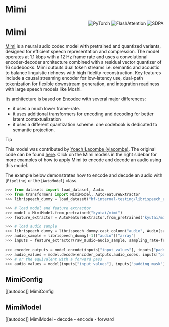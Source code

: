 <!--Copyright 2024 The HuggingFace Team. All rights reserved.

Licensed under the Apache License, Version 2.0 (the "License"); you may not use this file except in compliance with
the License. You may obtain a copy of the License at

http://www.apache.org/licenses/LICENSE-2.0

Unless required by applicable law or agreed to in writing, software distributed under the License is distributed on
an "AS IS" BASIS, WITHOUT WARRANTIES OR CONDITIONS OF ANY KIND, either express or implied. See the License for the
specific language governing permissions and limitations under the License.

⚠️ Note that this file is in Markdown but contain specific syntax for our doc-builder (similar to MDX) that may not be
rendered properly in your Markdown viewer.

-->

# Mimi

<div style="float: right;">
    <div class="flex flex-wrap space-x-1">
        <img alt="PyTorch" src="https://img.shields.io/badge/PyTorch-DE3412?style=flat&logo=pytorch&logoColor=white">
        <img alt="FlashAttention" src="https://img.shields.io/badge/%E2%9A%A1%EF%B8%8E%20FlashAttention-eae0c8?style=flat">
        <img alt="SDPA" src="https://img.shields.io/badge/SDPA-DE3412?style=flat&logo=pytorch&logoColor=white">
    </div>
</div>

# Mimi

[Mimi](https://kyutai.org/Moshi.pdf) is a neural audio codec model with pretrained and quantized variants, designed for efficient speech representation and compression. The model operates at 1.1 kbps with a 12 Hz frame rate and uses a convolutional encoder-decoder architecture combined with a residual vector quantizer of 16 codebooks. Mimi outputs dual token streams i.e. semantic and acoustic to balance linguistic richness with high fidelity reconstruction. Key features include a causal streaming encoder for low-latency use, dual-path tokenization for flexible downstream generation, and integration readiness with large speech models like Moshi.

Its architecture is based on [Encodec](model_doc/encodec) with several major differences:
* it uses a much lower frame-rate.
* it uses additional transformers for encoding and decoding for better latent contextualization
* it uses a different quantization scheme: one codebook is dedicated to semantic projection.

>[!TIP]
>This model was contributed by [Yoach Lacombe (ylacombe)](https://huggingface.co/ylacombe).
>The original code can be found [here](https://github.com/kyutai-labs/moshi).
>Click on the Mimi models in the right sidebar for more examples of how to apply Mimi to encode and decode an audio using this model.

The example below demonstrates how to encode and decode an audio with [`Pipeline`] or the [`AutoModel`] class.

```python 
>>> from datasets import load_dataset, Audio
>>> from transformers import MimiModel, AutoFeatureExtractor
>>> librispeech_dummy = load_dataset("hf-internal-testing/librispeech_asr_dummy", "clean", split="validation")

>>> # load model and feature extractor
>>> model = MimiModel.from_pretrained("kyutai/mimi")
>>> feature_extractor = AutoFeatureExtractor.from_pretrained("kyutai/mimi")

>>> # load audio sample
>>> librispeech_dummy = librispeech_dummy.cast_column("audio", Audio(sampling_rate=feature_extractor.sampling_rate))
>>> audio_sample = librispeech_dummy[-1]["audio"]["array"]
>>> inputs = feature_extractor(raw_audio=audio_sample, sampling_rate=feature_extractor.sampling_rate, return_tensors="pt")

>>> encoder_outputs = model.encode(inputs["input_values"], inputs["padding_mask"])
>>> audio_values = model.decode(encoder_outputs.audio_codes, inputs["padding_mask"])[0]
>>> # or the equivalent with a forward pass
>>> audio_values = model(inputs["input_values"], inputs["padding_mask"]).audio_values
```

## MimiConfig

[[autodoc]] MimiConfig

## MimiModel

[[autodoc]] MimiModel
    - decode
    - encode
    - forward